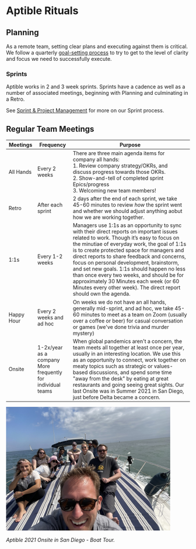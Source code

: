 # Aptible Rituals
## Planning
As a remote team, setting clear plans and executing against them is critical. We follow a quarterly [goal-setting process](/how-we-work/goal-setting.md) to try to get to the level of clarity and focus we need to successfully execute.

### Sprints
Aptible works in 2 and 3 week sprints. Sprints have a cadence as well as a number of associated meetings, beginning with Planning and culminating in a Retro.

See [Sprint & Project Management](/how-we-work/sprint-project-management.md) for more on our Sprint process.

## Regular Team Meetings
|	Meetings 	 	|	Frequency			|	Purpose													|
|	---				|	---					|	---														|
|	All Hands		|	Every 2 weeks		|	There are three main agenda items for company all hands:<br />1. Review company strategy/OKRs, and discuss progress towards those OKRs.<br />2. Show-and-tell of completed sprint Epics/progress<br />3. Welcoming new team members!													|
|	Retro			|	After each sprint	|	2 days after the end of each sprint, we take 45-60 minutes to review _how_ the sprint went and whether we should adjust anything aobut how we are working together.														|
|	1:1s			|	Every 1-2 weeks		|	Managers use 1:1s as an opportunity to sync with their direct reports on important issues related to work. Though it’s easy to focus on the minutiae of everyday work, the goal of 1:1s is to create protected space for managers and direct reports to share feedback and concerns, focus on personal development, brainstorm, and set new goals. 1:1s should happen no less than once every two weeks, and should be for approximately 30 Minutes each week (or 60 Minutes every other week). The direct report should own the agenda.														|
|	Happy Hour 	 	|	Every 2 weeks and ad hoc			|	On weeks we do not have an all hands, generally mid-sprint, and ad hoc, we take 45-60 minutes to meet as a team on Zoom (usually over a coffee or beer) for casual conversation or games (we've done trivia and murder mystery)													|
|	Onsite 	 	|	1-2x/year as a company<br />More frequently for individual teams			|	When global pandemics aren't a concern, the team meets all together at least once per year, usually in an interesting location. We use this as an opportunity to connect, work together on meaty topics such as strategic or values-based discussions, and spend some time "away from the desk" by eating at great restaurants and going seeing great sights. Our last Onsite was in Summer 2021 in San Diego, just before Delta became a concern.													|
<img src="/images/boat.jpg" alt="Aptible 2021 Onsite in San Diego - On a Boat!" width="450"/>

*Aptible 2021 Onsite in San Diego - Boat Tour.*
